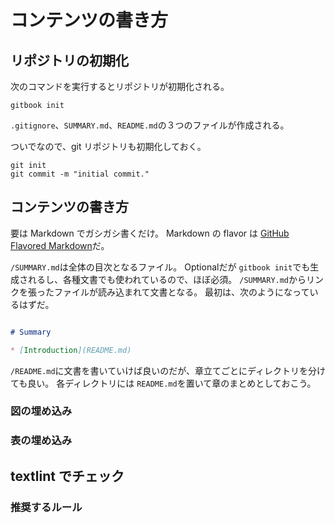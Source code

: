 # コンテンツの書き方

## リポジトリの初期化

次のコマンドを実行するとリポジトリが初期化される。
```
gitbook init
```
`.gitignore`、`SUMMARY.md`、`README.md`の３つのファイルが作成される。

ついでなので、git リポジトリも初期化しておく。
```
git init
git commit -m "initial commit."
```

## コンテンツの書き方

要は Markdown でガシガシ書くだけ。
Markdown の flavor は [GitHub Flavored Markdown](http://qiita.com/qurage/items/a2f3f52c60d7c64b2e08)だ。

`/SUMMARY.md`は全体の目次となるファイル。
Optionalだが `gitbook init`でも生成されるし、各種文書でも使われているので、ほぼ必須。
`/SUMMARY.md`からリンクを張ったファイルが読み込まれて文書となる。
最初は、次のようになっているはずだ。

```md:/SUMMARY.md

# Summary

* [Introduction](README.md)
```

`/README.md`に文書を書いていけば良いのだが、章立てごとにディレクトリを分けても良い。
各ディレクトリには `README.md`を置いて章のまとめとしておこう。




### 図の埋め込み

### 表の埋め込み

## textlint でチェック

### 推奨するルール
